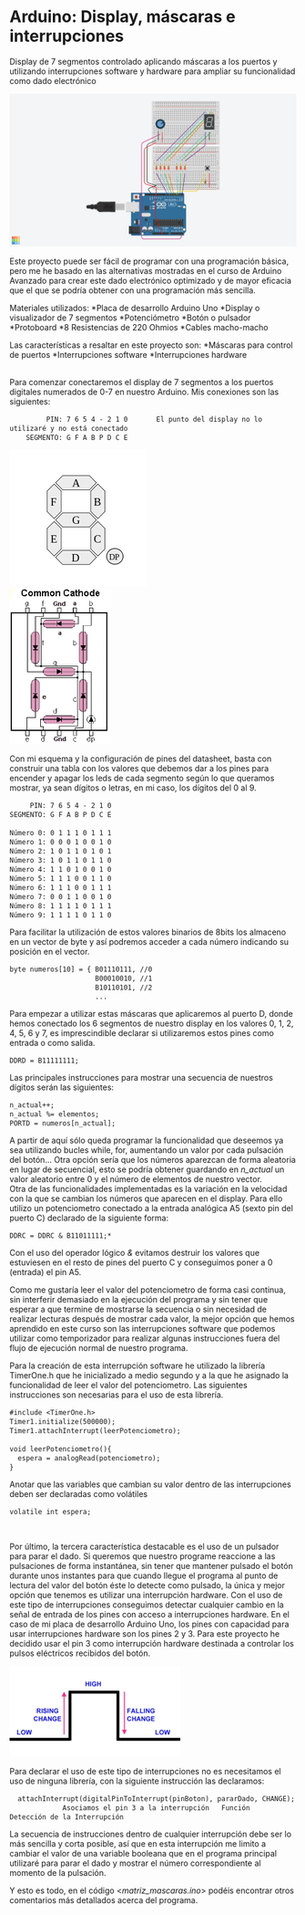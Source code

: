 # Arduino: Display, máscaras e interrupciones
Display de 7 segmentos controlado aplicando máscaras a los puertos y utilizando interrupciones software y hardware para ampliar su funcionalidad como dado electrónico


![Ensamblaje del circuito](https://raw.githubusercontent.com/ankgiel/Display_mascaras/master/esquema_circuito.png)

Este proyecto puede ser fácil de programar con una programación básica, pero me he basado en las alternativas mostradas en el curso de Arduino Avanzado para crear este dado electrónico optimizado y de mayor eficacia que el que se podría obtener con una programación más sencilla.

Materiales utilizados:
 *Placa de desarrollo Arduino Uno
 *Display o visualizador de 7 segmentos
 *Potenciómetro
 *Botón o pulsador
 *Protoboard
 *8 Resistencias de 220 Ohmios
 *Cables macho-macho 

Las características a resaltar en este proyecto son:
 *Máscaras para control de puertos
 *Interrupciones software
 *Interrupciones hardware  
<br />

Para comenzar conectaremos el display de 7 segmentos a los puertos digitales numerados de 0-7 en nuestro Arduino.
Mis conexiones son las siguientes:

             PIN: 7 6 5 4 - 2 1 0       El punto del display no lo utilizaré y no está conectado
        SEGMENTO: G F A B P D C E  
 
 
 ![Etiquetado display](https://raw.githubusercontent.com/ankgiel/Display_mascaras/master/etiquetado_display_7_segmentos.png)  
 ![Pines del display](https://raw.githubusercontent.com/ankgiel/Display_mascaras/master/pines_display.PNG)
 
 Con mi esquema y la configuración de pines del datasheet, basta con construir una tabla con los valores que debemos dar a los pines para encender y apagar los leds de cada segmento según lo que queramos mostrar, ya sean dígitos o letras, en mi caso, los dígitos del 0 al 9.
 
         PIN: 7 6 5 4 - 2 1 0 
    SEGMENTO: G F A B P D C E 
 
    Número 0: 0 1 1 1 0 1 1 1 
    Número 1: 0 0 0 1 0 0 1 0
    Número 2: 1 0 1 1 0 1 0 1 
    Número 3: 1 0 1 1 0 1 1 0 
    Número 4: 1 1 0 1 0 0 1 0 
    Número 5: 1 1 1 0 0 1 1 0 
    Número 6: 1 1 1 0 0 1 1 1 
    Número 7: 0 0 1 1 0 0 1 0 
    Número 8: 1 1 1 1 0 1 1 1
    Número 9: 1 1 1 1 0 1 1 0 
 
 Para facilitar la utilización de estos valores binarios de 8bits los almaceno en un vector de byte y así podremos acceder a cada número indicando su posición en el vector.
 
    byte numeros[10] = { B01110111, //0
                         B00010010, //1
                         B10110101, //2
                         ...
                      
Para empezar a utilizar estas máscaras que aplicaremos al puerto D, donde hemos conectado los 6 segmentos de nuestro display en los valores 0, 1, 2, 4, 5, 6 y 7, es imprescindible declarar si utilizaremos estos pines como entrada o como salida. 

    DDRD = B11111111;

Las principales instrucciones para mostrar una secuencia de nuestros dígitos serán las siguientes:
    
    n_actual++;                    
    n_actual %= elementos;          
    PORTD = numeros[n_actual];      

A partir de aquí sólo queda programar la funcionalidad que deseemos ya sea utilizando bucles while, for, aumentando un valor por cada pulsación del botón... Otra opción sería que los números aparezcan de forma aleatoria en lugar de secuencial, esto se podría obtener guardando en *n_actual* un valor aleatorio entre 0 y el número de elementos de nuestro vector.
<br />
Otra de las funcionalidades implementadas es la variación en la velocidad con la que se cambian los números que aparecen en el display. Para ello utilizo un potenciometro conectado a la entrada analógica A5 (sexto pin del puerto C) declarado de la siguiente forma:

    DDRC = DDRC & B11011111;* 
Con el uso del operador lógico *&* evitamos destruir los valores que estuviesen en el resto de pines del puerto C y conseguimos poner a 0 (entrada) el pin A5.

Como me gustaría leer el valor del potenciometro de forma casi continua, sin interferir demasiado en la ejecución del programa y sin tener que esperar a que termine de mostrarse la secuencia o sin necesidad de realizar lecturas después de mostrar cada valor, la mejor opción que hemos aprendido en este curso son las interrupciones software que podemos utilizar como temporizador para realizar algunas instrucciones fuera del flujo de ejecución normal de nuestro programa. 

Para la creación de esta interrupción software he utilizado la librería TimerOne.h que he inicializado a medio segundo y a la que he asignado la funcionalidad de leer el valor del potenciometro. Las siguientes instrucciones son necesarias para el uso de esta librería.

    #include <TimerOne.h> 
    Timer1.initialize(500000);
    Timer1.attachInterrupt(leerPotenciometro);

    void leerPotenciometro(){         
      espera = analogRead(potenciometro); 
    }

Anotar que las variables que cambian su valor dentro de las interrupciones deben ser declaradas como volátiles
    
    volatile int espera;    
<br />

Por último, la tercera característica destacable es el uso de un pulsador para parar el dado. Si queremos que nuestro programe reaccione a las pulsaciones de forma instantánea, sin tener que mantener pulsado el botón durante unos instantes para que cuando llegue el programa al punto de lectura del valor del botón éste lo detecte como pulsado, la única y mejor opción que tenemos es utilizar una interrupción hardware. 
Con el uso de este tipo de interrupciones conseguimos detectar cualquier cambio en la señal de entrada de los pines con acceso a interrupciones hardware. En el caso de mi placa de desarrollo Arduino Uno, los pines con capacidad para usar interrupciones hardware son los pines 2 y 3. Para este proyecto he decidido usar el pin 3 como interrupción hardware destinada a controlar los pulsos eléctricos recibidos del botón. 

 ![Interrupciones hardware](https://raw.githubusercontent.com/ankgiel/Display_mascaras/master/modos-interrupciones.png)

Para declarar el uso de este tipo de interrupciones no es necesitamos el uso de ninguna librería, con la siguiente instrucción las declaramos:
      
      attachInterrupt(digitalPinToInterrupt(pinBoton), pararDado, CHANGE);
                 Asociamos el pin 3 a la interrupción   Función    Detección de la Interrupción
           
 La secuencia de instrucciones dentro de cualquier interrupción debe ser lo más sencilla y corta posible, así que en esta interrupción me limito a cambiar el valor de una variable booleana que en el programa principal utilizaré para parar el dado y mostrar el número correspondiente al momento de la pulsación. <br />
 
Y esto es todo, en el código <*matriz_mascaras.ino*> podéis encontrar otros comentarios más detallados acerca del programa. 
